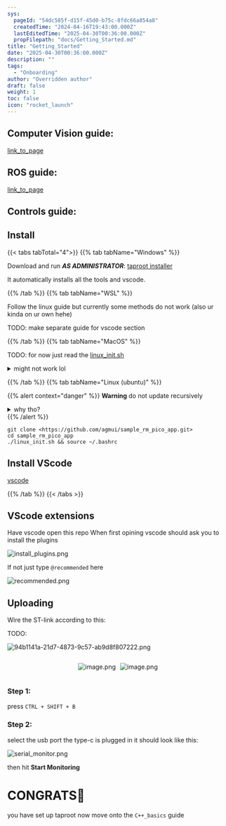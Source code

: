 ```yaml
---
sys:
  pageId: "54dc585f-d15f-45d0-b75c-8fdc66a854a8"
  createdTime: "2024-04-16T19:43:00.000Z"
  lastEditedTime: "2025-04-30T00:36:00.000Z"
  propFilepath: "docs/Getting_Started.md"
title: "Getting_Started"
date: "2025-04-30T00:36:00.000Z"
description: ""
tags:
  - "Onboarding"
author: "Overridden author"
draft: false
weight: 1
toc: false
icon: "rocket_launch"
---
```


## Computer Vision guide:

[link_to_page](86d45bc0-388b-4d26-8848-44f255f73d0e)

## ROS guide:

[link_to_page](3c76c1de-ec8f-46d6-8b0a-294005edc2d5)

## Controls guide:

## Install

{{< tabs tabTotal="4">}}
{{% tab tabName="Windows" %}}

Download and run _**AS ADMINISTRATOR**_: [taproot installer](https://github.com/Thornbots/TeachingFreshies/releases/tag/1.0)

It automatically installs all the tools and vscode.

{{% /tab %}}
{{% tab tabName="WSL" %}}

Follow the linux guide but currently some methods do not work (also ur kinda on ur own hehe)

TODO: make separate guide for vscode section

{{% /tab %}}
{{% tab tabName="MacOS" %}}

TODO: for now just read the [linux_init.sh](https://github.com/agmui/sample_rm_pico_app/blob/main/linux_init.sh)

<details>
<summary>might not work lol</summary>

`brew install libusb pkg-config`

Next install: [vscode](https://code.visualstudio.com/Download)

</details>

{{% /tab %}}
{{% tab tabName="Linux (ubuntu)" %}}

{{% alert context="danger" %}}
**Warning** do not update recursively
<details>
<summary>why tho?</summary>
There are some submodules that may go on for a while (like tinyusb) and I highly
recommend you don't need to get them.
If you want to see what submodules I update just look in `linux_init.sh`
</details>
{{% /alert %}}

```shell
git clone <https://github.com/agmui/sample_rm_pico_app.git>
cd sample_rm_pico_app
./linux_init.sh && source ~/.bashrc
```

## Install VScode

[vscode](https://code.visualstudio.com/Download)

{{% /tab %}}
{{< /tabs >}}

## VScode extensions

Have vscode open this repo
When first opining vscode should ask you to install the plugins

![install_plugins.png](https://prod-files-secure.s3.us-west-2.amazonaws.com/d518164a-d88e-44d1-a4ee-3adb3bd8bce0/89bd30f0-1825-4e77-867b-0a41ce370880/install_plugins.png?X-Amz-Algorithm=AWS4-HMAC-SHA256&X-Amz-Content-Sha256=UNSIGNED-PAYLOAD&X-Amz-Credential=ASIAZI2LB4666GUOEPJL%2F20250516%2Fus-west-2%2Fs3%2Faws4_request&X-Amz-Date=20250516T022740Z&X-Amz-Expires=3600&X-Amz-Security-Token=IQoJb3JpZ2luX2VjEID%2F%2F%2F%2F%2F%2F%2F%2F%2F%2FwEaCXVzLXdlc3QtMiJGMEQCIGxgWr%2B8or5VEdoxprqu79PIzJUV4Pyn04FgcjRcc86TAiAjDtZuswJYvOxxUV45OXR695EHMVkRdQUYFjBQli4cIir%2FAwg5EAAaDDYzNzQyMzE4MzgwNSIMeqG1ankAODll4x%2BbKtwD5x0CDe2awv5WiFsi8BQMa5dEfvPSPA8h0nMrw2IzoEQKy0shwjeyK7%2FT%2B5GUg9QBfgXF6iaZ90AdLCFUvD5ga56Cy%2BqvAYdhYPV8RFFLfJ9jWYCvh70doNuo5WUr90fDJVKkwCbEPqafEC5gW3lBIl%2F8W1ZkaZEqEg6uM01hVa%2F1zcvDnAd%2BuL%2FQRoIZX6EmtD%2BNrSxGg%2BJgqxA3aU5xpcwjlKQLS9kpZFXGu%2Bw5ww6dOwPWkkl0AReekI%2BL%2FxwmqfJ9w2o7iCH1aaf8xx%2FAAHmqBLPhTXWBESL2depGDTc9xkM9sWLfeEjOtgjdK%2BS2b947ax0vDR004IM1UPl7iAa1af%2BPkN2SgqJW5uFhD16DLJ5lXNWEqWOKBRCJQyqKOnOfpC8tNeikjoOue7qvXgXkw7rGHAFntnkECI1BhC7cBb3WcdUG7xTqpRbRl%2B7HgVX9B932dst66usaENfTErfvtnwHDhW%2Bu1QYvolf5j04mfJGA5t%2F1%2BwDvrkrQQOEJq0Jqo47%2FTYDcmt09vvxa0epVIBE%2BWYGb%2Bs5UVDQsfiTnb80GQuWqFu%2F%2B0D%2FeM%2B57Q6JP2nH%2Bq8FtJovMklBAoDHhviqZn7KxzSfQE1ioRlh%2FcNwPecgioHjru8w9f2ZwQY6pgFe2U3naWzYnuQiGiHSZXh2qJhceg4hT3JrbwBVSiB6W6DGNvyFBmcC8l2TkWgnCffk7sEkY%2Ftb4BRO3sfmBmLGZJuYDk6SC6XyYpjxAlgP5MOpbHVvT4Q5acwTyEBpGUL4Cxo6cmS0z04Z%2BPq0h0%2F25EP95FM9cLw4qtfopUIWHDpB1iwPYOvdIxKx33ZPzgDWxjg9pa20b8XWmylpBsdC0SgE%2FqJ4&X-Amz-Signature=e2ad2e729b20611862d8a0dbb43be50631f2002b10e0bc3e06fc9ce37384b0ad&X-Amz-SignedHeaders=host&x-id=GetObject)

If not just type `@recommended` here  

![recommended.png](https://prod-files-secure.s3.us-west-2.amazonaws.com/d518164a-d88e-44d1-a4ee-3adb3bd8bce0/61e661e9-5d85-4dfc-be0d-8d2097a5e793/recommended.png?X-Amz-Algorithm=AWS4-HMAC-SHA256&X-Amz-Content-Sha256=UNSIGNED-PAYLOAD&X-Amz-Credential=ASIAZI2LB4666GUOEPJL%2F20250516%2Fus-west-2%2Fs3%2Faws4_request&X-Amz-Date=20250516T022740Z&X-Amz-Expires=3600&X-Amz-Security-Token=IQoJb3JpZ2luX2VjEID%2F%2F%2F%2F%2F%2F%2F%2F%2F%2FwEaCXVzLXdlc3QtMiJGMEQCIGxgWr%2B8or5VEdoxprqu79PIzJUV4Pyn04FgcjRcc86TAiAjDtZuswJYvOxxUV45OXR695EHMVkRdQUYFjBQli4cIir%2FAwg5EAAaDDYzNzQyMzE4MzgwNSIMeqG1ankAODll4x%2BbKtwD5x0CDe2awv5WiFsi8BQMa5dEfvPSPA8h0nMrw2IzoEQKy0shwjeyK7%2FT%2B5GUg9QBfgXF6iaZ90AdLCFUvD5ga56Cy%2BqvAYdhYPV8RFFLfJ9jWYCvh70doNuo5WUr90fDJVKkwCbEPqafEC5gW3lBIl%2F8W1ZkaZEqEg6uM01hVa%2F1zcvDnAd%2BuL%2FQRoIZX6EmtD%2BNrSxGg%2BJgqxA3aU5xpcwjlKQLS9kpZFXGu%2Bw5ww6dOwPWkkl0AReekI%2BL%2FxwmqfJ9w2o7iCH1aaf8xx%2FAAHmqBLPhTXWBESL2depGDTc9xkM9sWLfeEjOtgjdK%2BS2b947ax0vDR004IM1UPl7iAa1af%2BPkN2SgqJW5uFhD16DLJ5lXNWEqWOKBRCJQyqKOnOfpC8tNeikjoOue7qvXgXkw7rGHAFntnkECI1BhC7cBb3WcdUG7xTqpRbRl%2B7HgVX9B932dst66usaENfTErfvtnwHDhW%2Bu1QYvolf5j04mfJGA5t%2F1%2BwDvrkrQQOEJq0Jqo47%2FTYDcmt09vvxa0epVIBE%2BWYGb%2Bs5UVDQsfiTnb80GQuWqFu%2F%2B0D%2FeM%2B57Q6JP2nH%2Bq8FtJovMklBAoDHhviqZn7KxzSfQE1ioRlh%2FcNwPecgioHjru8w9f2ZwQY6pgFe2U3naWzYnuQiGiHSZXh2qJhceg4hT3JrbwBVSiB6W6DGNvyFBmcC8l2TkWgnCffk7sEkY%2Ftb4BRO3sfmBmLGZJuYDk6SC6XyYpjxAlgP5MOpbHVvT4Q5acwTyEBpGUL4Cxo6cmS0z04Z%2BPq0h0%2F25EP95FM9cLw4qtfopUIWHDpB1iwPYOvdIxKx33ZPzgDWxjg9pa20b8XWmylpBsdC0SgE%2FqJ4&X-Amz-Signature=f7a00d1b7dbdecfd8293253ce9c974bb9c17acb6f9ebaf4b80025e1e13e46518&X-Amz-SignedHeaders=host&x-id=GetObject)

## Uploading

Wire the ST-link according to this:

TODO:

![94b1141a-21d7-4873-9c57-ab9d8f807222.png](https://prod-files-secure.s3.us-west-2.amazonaws.com/d518164a-d88e-44d1-a4ee-3adb3bd8bce0/e5fad17d-ab82-4300-9f4c-505ab4b1202c/94b1141a-21d7-4873-9c57-ab9d8f807222.png?X-Amz-Algorithm=AWS4-HMAC-SHA256&X-Amz-Content-Sha256=UNSIGNED-PAYLOAD&X-Amz-Credential=ASIAZI2LB4666GUOEPJL%2F20250516%2Fus-west-2%2Fs3%2Faws4_request&X-Amz-Date=20250516T022740Z&X-Amz-Expires=3600&X-Amz-Security-Token=IQoJb3JpZ2luX2VjEID%2F%2F%2F%2F%2F%2F%2F%2F%2F%2FwEaCXVzLXdlc3QtMiJGMEQCIGxgWr%2B8or5VEdoxprqu79PIzJUV4Pyn04FgcjRcc86TAiAjDtZuswJYvOxxUV45OXR695EHMVkRdQUYFjBQli4cIir%2FAwg5EAAaDDYzNzQyMzE4MzgwNSIMeqG1ankAODll4x%2BbKtwD5x0CDe2awv5WiFsi8BQMa5dEfvPSPA8h0nMrw2IzoEQKy0shwjeyK7%2FT%2B5GUg9QBfgXF6iaZ90AdLCFUvD5ga56Cy%2BqvAYdhYPV8RFFLfJ9jWYCvh70doNuo5WUr90fDJVKkwCbEPqafEC5gW3lBIl%2F8W1ZkaZEqEg6uM01hVa%2F1zcvDnAd%2BuL%2FQRoIZX6EmtD%2BNrSxGg%2BJgqxA3aU5xpcwjlKQLS9kpZFXGu%2Bw5ww6dOwPWkkl0AReekI%2BL%2FxwmqfJ9w2o7iCH1aaf8xx%2FAAHmqBLPhTXWBESL2depGDTc9xkM9sWLfeEjOtgjdK%2BS2b947ax0vDR004IM1UPl7iAa1af%2BPkN2SgqJW5uFhD16DLJ5lXNWEqWOKBRCJQyqKOnOfpC8tNeikjoOue7qvXgXkw7rGHAFntnkECI1BhC7cBb3WcdUG7xTqpRbRl%2B7HgVX9B932dst66usaENfTErfvtnwHDhW%2Bu1QYvolf5j04mfJGA5t%2F1%2BwDvrkrQQOEJq0Jqo47%2FTYDcmt09vvxa0epVIBE%2BWYGb%2Bs5UVDQsfiTnb80GQuWqFu%2F%2B0D%2FeM%2B57Q6JP2nH%2Bq8FtJovMklBAoDHhviqZn7KxzSfQE1ioRlh%2FcNwPecgioHjru8w9f2ZwQY6pgFe2U3naWzYnuQiGiHSZXh2qJhceg4hT3JrbwBVSiB6W6DGNvyFBmcC8l2TkWgnCffk7sEkY%2Ftb4BRO3sfmBmLGZJuYDk6SC6XyYpjxAlgP5MOpbHVvT4Q5acwTyEBpGUL4Cxo6cmS0z04Z%2BPq0h0%2F25EP95FM9cLw4qtfopUIWHDpB1iwPYOvdIxKx33ZPzgDWxjg9pa20b8XWmylpBsdC0SgE%2FqJ4&X-Amz-Signature=f48ee30664de4ead42a90aed2757211658112706b772b2e9a30011cb033deed6&X-Amz-SignedHeaders=host&x-id=GetObject)

<div style="display: flex;flex-direction: row; column-gap:10px; max-width: 630px;justify-content: center;">
<div>

![image.png](https://prod-files-secure.s3.us-west-2.amazonaws.com/d518164a-d88e-44d1-a4ee-3adb3bd8bce0/210ecb78-1116-4d7b-b9b7-2292f66fa2c2/image.png?X-Amz-Algorithm=AWS4-HMAC-SHA256&X-Amz-Content-Sha256=UNSIGNED-PAYLOAD&X-Amz-Credential=ASIAZI2LB4667XRXXMZG%2F20250516%2Fus-west-2%2Fs3%2Faws4_request&X-Amz-Date=20250516T022751Z&X-Amz-Expires=3600&X-Amz-Security-Token=IQoJb3JpZ2luX2VjEID%2F%2F%2F%2F%2F%2F%2F%2F%2F%2FwEaCXVzLXdlc3QtMiJGMEQCIH5vSjifvrZ4XqBBsGRDiNm8ZCrjoPxTYSeDvog6f1YYAiAFjlAMgVdhLN8TySZcZ1LnPnPQQNu5WSf7xjNKUFg0xir%2FAwg5EAAaDDYzNzQyMzE4MzgwNSIMSsMmlCRwNV46%2F%2BXsKtwDk6GHtEf5OBIR42IWI5oHzwcg2HAW4aGyVdpxsIkOREv5efa4EOyeIpVf3oJO4qz%2BKkQcvMGdYnC38hdlbrIIW0yk7mcc%2Bcw%2Bb20EcyltNdnai%2FJ0EVPRoJ3rpjngsggPHWg4lKMILm6kVRA7EKUlTmFDr%2BvB5vcZvkZeDkQfC8P1xKAwUswIDBwfjQW8Le0asyK4pOGGzLmZwOqg10MmlolK17O3KnQX%2B2sMv%2Fk3WQKApALdYh%2Ffh8HmXrJMsgCvxGIuYZI3SMtSjpuVsPT8VR86qHiid8z8AazubUNgDnkbvXMW8l42ASiXPwRe1awc1O1489997CR59ZU21lHaoTie1uwLjktDGxO2MtYBH0LQFkw2MRlT5QNcl%2BoNt2orQfF9Zk%2FgRM7g%2B6vH8EBlpqSVvqpC%2F2vw6MAes6oGmKMvSHksW8%2BtfH6fqccEbzN8yn7GKV0F7kxerYT1weOqylduQdSPf%2FeWNzjp7EnLwNz8MWQqRnj8uqxlJkZmlLDAPJlbVbzx614laFkVFPbBpsBTRHuZLV4hniyMTpbiwq2huhBPgiRKPlZyU4Tf7q2xtEMjvuFxXFp5z6zlY2JTQinkIiVCG%2FOm26Fa9GJ6PWbbWq8DwuaMhrQLAz8wvv2ZwQY6pgEjs8JQ1%2FhZasgaF4simVBUo20xfXZYct1RHzuh3jzY00XCKMguNieaXiEyEK2TF9k55ft3q%2FxgbicLxL7Gkf1Cpw7kuTHJoc1RlFHsJgFiYJy386UJxiyCdL0xvniwxCMUdr28DZ6TsKwQWHFbP3G8QInUdAAaH3rJQUCkVWKnvJ8HmKTzKUMWF6DDEKxwOFAVNgb0Vw5yWkw4pUqR39480RWTR3yD&X-Amz-Signature=a85256e745ebb4f6518773d3e9b15ce84e2b578cfa0d4666c84e14917c77ef40&X-Amz-SignedHeaders=host&x-id=GetObject)

</div>
<div>

![image.png](https://prod-files-secure.s3.us-west-2.amazonaws.com/d518164a-d88e-44d1-a4ee-3adb3bd8bce0/33a0fd0f-8ca6-4a86-8e09-26e95ded1fff/image.png?X-Amz-Algorithm=AWS4-HMAC-SHA256&X-Amz-Content-Sha256=UNSIGNED-PAYLOAD&X-Amz-Credential=ASIAZI2LB466Z62WGR6P%2F20250516%2Fus-west-2%2Fs3%2Faws4_request&X-Amz-Date=20250516T022752Z&X-Amz-Expires=3600&X-Amz-Security-Token=IQoJb3JpZ2luX2VjEID%2F%2F%2F%2F%2F%2F%2F%2F%2F%2FwEaCXVzLXdlc3QtMiJIMEYCIQChov6%2Bds1i%2Fca6AqkfzEKNMEqDGMNQp2LLht1b416gfAIhAME63zTDG3JpC%2F021r5Gi7SwGaNlnCLoE28I9%2FOszRxoKv8DCDkQABoMNjM3NDIzMTgzODA1IgyimGhimao99LV8d%2Bcq3AOe%2FfPdZ0AEV1NpQueEIa1up%2FgMMA4RtfhyvW6osgbC%2FbtqgNjMqCYfiEVCfsFXFdrEEKVp%2BAHh5eUIwRreIjXXddrmReRhojAsHhnjOcJJxkEX77kqLdpsFE87bzurTrnpbg36Qm7uvsSHmtoFKMPSYbWY%2FtesztG1RPq2Ihq9kWrt67uPHz65vTu79QDf5oolAym1jHLVaexMy99j1839PKGdY6duNYgDwYjajbLy5yP4VNGooG4yMkaO6M3%2BRyLiNwYoVK8UlDAthplFKGTpjIhpYRHuqqd4VHsPfE0vhrYGsnLWvYqDJoFI4QKKB%2BHl6bll8lmW6DpJH93Bv3FchblEjr%2Bek6K6%2BDUiBPxaxF0fEm%2Ffh6jEz7B7c4u61mOwGu73xMpQzmIXgncgzBHuC8jqWquxhCYkeIjJRf3S8OVrLSx6A86ObuFiUCY6JuaNXZbkTiHDrql6k24QFTx63hjekVjhWBz9oPZ3bS15H4jUIUjv5ZveDfktLyY%2FPgrx73490Hx3%2F6%2F6V4JCP3M1lIfag2HGqlwHlXQAWqtskzPr4dEwtwZMood2Uxs1NRG78WpU%2BqZamEZay6AAUmRXRgJaxdKruIcaZGwOeUpJpeZUJAN%2FBHCwtw8ZNjCB%2FpnBBjqkAf%2F%2BjBu81LhuLsRSJifoPXi3lbdkLO5KeogzXWdtdxgzod97Z9O92YADGVEwHXFTwcyy6e1YW%2F9%2F%2Feou8bfHIWp8Qjam39kDdqyGsPOAHmHysOT2hZKuXR5F0GYEFMStLUDYkPuftNPU4zQ5c9kgO%2FPABH5mHPoQh1NfUHpufqZWKxGeCc%2FH%2BPGBB7e2xiIJhdQjzkgpk5uRk24Iw6%2FIpA4NAjIv&X-Amz-Signature=5631d394253667efb1671a8705751e99f0ed079d0ead91dc5893a8b774ad4d55&X-Amz-SignedHeaders=host&x-id=GetObject)

</div>
</div>

### Step 1:

press `CTRL + SHIFT + B`

### Step 2:

select the usb port the type-c is plugged in it should look like this:

![serial_monitor.png](https://prod-files-secure.s3.us-west-2.amazonaws.com/d518164a-d88e-44d1-a4ee-3adb3bd8bce0/f03f4774-05d4-4393-b6a0-d5efb6d315ab/serial_monitor.png?X-Amz-Algorithm=AWS4-HMAC-SHA256&X-Amz-Content-Sha256=UNSIGNED-PAYLOAD&X-Amz-Credential=ASIAZI2LB4666GUOEPJL%2F20250516%2Fus-west-2%2Fs3%2Faws4_request&X-Amz-Date=20250516T022740Z&X-Amz-Expires=3600&X-Amz-Security-Token=IQoJb3JpZ2luX2VjEID%2F%2F%2F%2F%2F%2F%2F%2F%2F%2FwEaCXVzLXdlc3QtMiJGMEQCIGxgWr%2B8or5VEdoxprqu79PIzJUV4Pyn04FgcjRcc86TAiAjDtZuswJYvOxxUV45OXR695EHMVkRdQUYFjBQli4cIir%2FAwg5EAAaDDYzNzQyMzE4MzgwNSIMeqG1ankAODll4x%2BbKtwD5x0CDe2awv5WiFsi8BQMa5dEfvPSPA8h0nMrw2IzoEQKy0shwjeyK7%2FT%2B5GUg9QBfgXF6iaZ90AdLCFUvD5ga56Cy%2BqvAYdhYPV8RFFLfJ9jWYCvh70doNuo5WUr90fDJVKkwCbEPqafEC5gW3lBIl%2F8W1ZkaZEqEg6uM01hVa%2F1zcvDnAd%2BuL%2FQRoIZX6EmtD%2BNrSxGg%2BJgqxA3aU5xpcwjlKQLS9kpZFXGu%2Bw5ww6dOwPWkkl0AReekI%2BL%2FxwmqfJ9w2o7iCH1aaf8xx%2FAAHmqBLPhTXWBESL2depGDTc9xkM9sWLfeEjOtgjdK%2BS2b947ax0vDR004IM1UPl7iAa1af%2BPkN2SgqJW5uFhD16DLJ5lXNWEqWOKBRCJQyqKOnOfpC8tNeikjoOue7qvXgXkw7rGHAFntnkECI1BhC7cBb3WcdUG7xTqpRbRl%2B7HgVX9B932dst66usaENfTErfvtnwHDhW%2Bu1QYvolf5j04mfJGA5t%2F1%2BwDvrkrQQOEJq0Jqo47%2FTYDcmt09vvxa0epVIBE%2BWYGb%2Bs5UVDQsfiTnb80GQuWqFu%2F%2B0D%2FeM%2B57Q6JP2nH%2Bq8FtJovMklBAoDHhviqZn7KxzSfQE1ioRlh%2FcNwPecgioHjru8w9f2ZwQY6pgFe2U3naWzYnuQiGiHSZXh2qJhceg4hT3JrbwBVSiB6W6DGNvyFBmcC8l2TkWgnCffk7sEkY%2Ftb4BRO3sfmBmLGZJuYDk6SC6XyYpjxAlgP5MOpbHVvT4Q5acwTyEBpGUL4Cxo6cmS0z04Z%2BPq0h0%2F25EP95FM9cLw4qtfopUIWHDpB1iwPYOvdIxKx33ZPzgDWxjg9pa20b8XWmylpBsdC0SgE%2FqJ4&X-Amz-Signature=a41fac1e80354305708eec26065420e7522e2777e7ed00191cf37f5d841a1c06&X-Amz-SignedHeaders=host&x-id=GetObject)

then hit **Start Monitoring**

# CONGRATS🎉

you have set up taproot now move onto the `C++_basics` guide
